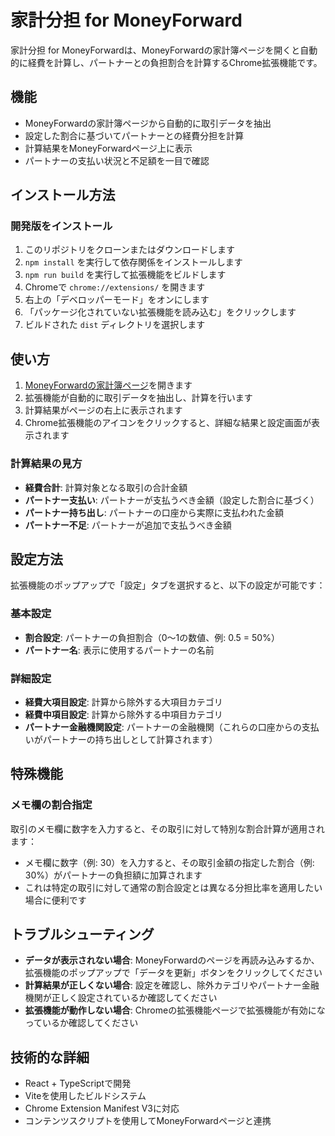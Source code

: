 # 家計分担 for MoneyForward

家計分担 for MoneyForwardは、MoneyForwardの家計簿ページを開くと自動的に経費を計算し、パートナーとの負担割合を計算するChrome拡張機能です。

## 機能

- MoneyForwardの家計簿ページから自動的に取引データを抽出
- 設定した割合に基づいてパートナーとの経費分担を計算
- 計算結果をMoneyForwardページ上に表示
- パートナーの支払い状況と不足額を一目で確認

## インストール方法

### 開発版をインストール

1. このリポジトリをクローンまたはダウンロードします
2. `npm install` を実行して依存関係をインストールします
3. `npm run build` を実行して拡張機能をビルドします
4. Chromeで `chrome://extensions/` を開きます
5. 右上の「デベロッパーモード」をオンにします
6. 「パッケージ化されていない拡張機能を読み込む」をクリックします
7. ビルドされた `dist` ディレクトリを選択します

## 使い方

1. [MoneyForwardの家計簿ページ](https://moneyforward.com/cf)を開きます
2. 拡張機能が自動的に取引データを抽出し、計算を行います
3. 計算結果がページの右上に表示されます
4. Chrome拡張機能のアイコンをクリックすると、詳細な結果と設定画面が表示されます

### 計算結果の見方

- **経費合計**: 計算対象となる取引の合計金額
- **パートナー支払い**: パートナーが支払うべき金額（設定した割合に基づく）
- **パートナー持ち出し**: パートナーの口座から実際に支払われた金額
- **パートナー不足**: パートナーが追加で支払うべき金額

## 設定方法

拡張機能のポップアップで「設定」タブを選択すると、以下の設定が可能です：

### 基本設定

- **割合設定**: パートナーの負担割合（0〜1の数値、例: 0.5 = 50%）
- **パートナー名**: 表示に使用するパートナーの名前

### 詳細設定

- **経費大項目設定**: 計算から除外する大項目カテゴリ
- **経費中項目設定**: 計算から除外する中項目カテゴリ
- **パートナー金融機関設定**: パートナーの金融機関（これらの口座からの支払いがパートナーの持ち出しとして計算されます）

## 特殊機能

### メモ欄の割合指定

取引のメモ欄に数字を入力すると、その取引に対して特別な割合計算が適用されます：

- メモ欄に数字（例: 30）を入力すると、その取引金額の指定した割合（例: 30%）がパートナーの負担額に加算されます
- これは特定の取引に対して通常の割合設定とは異なる分担比率を適用したい場合に便利です

## トラブルシューティング

- **データが表示されない場合**: MoneyForwardのページを再読み込みするか、拡張機能のポップアップで「データを更新」ボタンをクリックしてください
- **計算結果が正しくない場合**: 設定を確認し、除外カテゴリやパートナー金融機関が正しく設定されているか確認してください
- **拡張機能が動作しない場合**: Chromeの拡張機能ページで拡張機能が有効になっているか確認してください

## 技術的な詳細

- React + TypeScriptで開発
- Viteを使用したビルドシステム
- Chrome Extension Manifest V3に対応
- コンテンツスクリプトを使用してMoneyForwardページと連携
